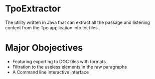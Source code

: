 # TpoExtractor
The utility written in Java that can extract all the passage and listening content from the Tpo application into txt files.

# Major Obojectives
* Featuring exporting to DOC files with formats
* Filtration to the useless elements in the raw paragraphs
* A Command line interactive interface
